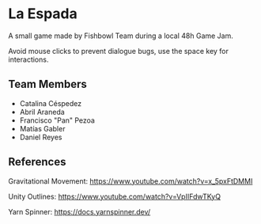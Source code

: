 # La Espada

A small game made by Fishbowl Team during a local 48h Game Jam.

Avoid mouse clicks to prevent dialogue bugs, use the space key for interactions.

## Team Members

- Catalina Céspedez
- Abril Araneda
- Francisco "Pan" Pezoa
- Matías Gabler
- Daniel Reyes

## References

Gravitational Movement: https://www.youtube.com/watch?v=x_5pxFtDMMI

Unity Outlines: https://www.youtube.com/watch?v=VpIIFdwTKyQ

Yarn Spinner: https://docs.yarnspinner.dev/
